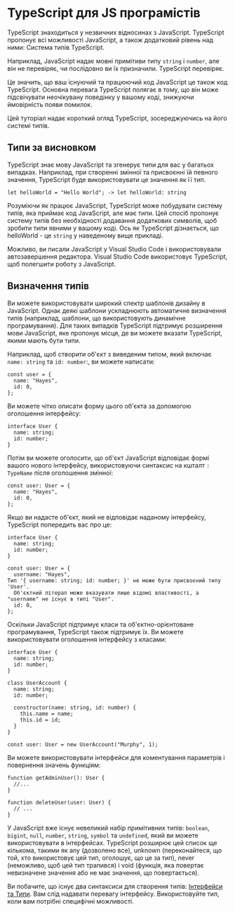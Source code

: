# TypeScript для JS програмістів

TypeScript знаходиться у незвичних відносинах з JavaScript. TypeScript пропонує всі можливості JavaScript, а також додатковий рівень над ними: Система типів TypeScript.

Наприклад, JavaScript надає мовні примітиви типу `string` і `number`, але він не перевіряє, чи послідовно ви їх призначили. TypeScript перевіряє.

Це значить, що ваш існуючий та працюючий код JavaScript це також код TypeScript. Основна перевага TypeScript полягає в тому, що він може підсвічувати неочікувану поведінку у вашому коді, знижуючи ймовірність появи помилок.

Цей туторіал надає короткий огляд TypeScript, зосереджуючись на його системі типів.

## Типи за висновком
TypeScript знає мову JavaScript та згенерує типи для вас у багатьох випадках. Наприклад, при створенні змінної та присвоєнні їй певного значення, TypeScript буде використовувати це значення як її тип.

```
let helloWorld = "Hello World"; -> let helloWorld: string
```

Розуміючи як працює JavaScript, TypeScript може побудувати систему типів, яка приймає код JavaScript, але має типи.
Цей спосіб пропонує систему типів без необхідності додавання додаткових символів, щоб зробити типи явними у вашому коді. Ось як TypeScript дізнається, що helloWorld - це `string` у наведеному вище прикладі.

Можливо, ви писали JavaScript у Visual Studio Code і використовували автозавершення редактора. Visual Studio Code використовує TypeScript, щоб полегшити роботу з JavaScript.

## Визначення типів
Ви можете використовувати широкий спектр шаблонів дизайну в JavaScript. Однак деякі шаблони ускладнюють автоматичне визначення типів (наприклад, шаблони, що використовують динамічне програмування). Для таких випадків TypeScript підтримує розширення мови JavaScript, яке пропонує місця, де ви можете вказати TypeScript, якими мають бути типи.

Наприклад, щоб створити об'єкт з виведеним типом, який включає `name: string` та `id: number`:, ви можете написати:

```
const user = {
  name: "Hayes",
  id: 0,
};
```

Ви можете чітко описати форму цього об'єкта за допомогою оголошення інтерфейсу:

```
interface User {
  name: string;
  id: number;
}
```


Потім ви можете оголосити, що об'єкт JavaScript відповідає формі вашого нового інтерфейсу, використовуючи синтаксис на кшталт `: TypeName` після оголошення змінної:

```
const user: User = {
  name: "Hayes",
  id: 0,
};
```

Якщо ви надасте об'єкт, який не відповідає наданому інтерфейсу, TypeScript попередить вас про це:

```
interface User {
  name: string;
  id: number;
}
 
const user: User = {
  username: "Hayes",
Тип '{ username: string; id: number; }' не може бути присвоєний типу 'User'.
  Об'єктний літерал може вказувати лише відомі властивості, а "username" не існує в типі "User".
  id: 0,
};
```

Оскільки JavaScript підтримує класи та об'єктно-орієнтоване програмування, TypeScript також підтримує їх. Ви можете використовувати оголошення інтерфейсу з класами:

```
interface User {
  name: string;
  id: number;
}
 
class UserAccount {
  name: string;
  id: number;
 
  constructor(name: string, id: number) {
    this.name = name;
    this.id = id;
  }
}
 
const user: User = new UserAccount("Murphy", 1);
```

Ви можете використовувати інтерфейси для коментування параметрів і повернення значень функціям:

```
function getAdminUser(): User {
  //...
}
 
function deleteUser(user: User) {
  // ...
}
```

У JavaScript вже існує невеликий набір примітивних типів: `boolean`, `bigint`, `null`, `number`, `string`, `symbol` та `undefined`, який ви можете використовувати в інтерфейсах. TypeScript розширює цей список ще кількома, такими як any (дозволено все), unknown (переконайтеся, що той, хто використовує цей тип, оголошує, що це за тип), never (неможливо, щоб цей тип трапився) і void (функція, яка повертає невизначене значення або не має значення, що повертається).

Ви побачите, що існує два синтаксиси для створення типів: [Інтерфейси та Типи](https://www.typescriptlang.org/play/?e=83#example/types-vs-interfaces). Вам слід надавати перевагу інтерфейсу. Використовуйте тип, коли вам потрібні специфічні можливості.
